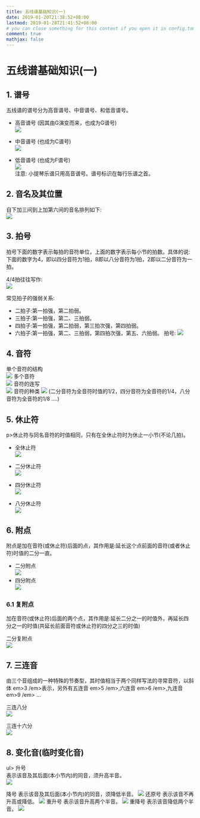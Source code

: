 ```yaml
---
title: 五线谱基础知识(一)  
date: 2019-01-20T21:38:52+08:00
lastmod: 2019-01-28T21:41:52+08:00
# you can close something for this content if you open it in config.toml.
comment: true
mathjax: false
---
```


# 五线谱基础知识(一)    

## 1. 谱号    

五线谱的谱号分为高音谱号、中音谱号、和低音谱号。
* 高音谱号 (因其由G演变而来，也成为G谱号)                       
![](https://www.dennisthink.com/image/2018/07/high.png)

* 中音谱号 (也成为C谱号)                       
![](https://www.dennisthink.com/image/2018/07/medium.png)

* 低音谱号 (也成为F谱号)                       
![](https://www.dennisthink.com/image/2018/07/low.png)                       
注意: 小提琴乐谱只用高音谱号。谱号标识在每行乐谱之首。

## 2. 音名及其位置    

自下加三间到上加第六间的音名排列如下:                       
![](https://www.dennisthink.com/image/2018/07/image.png)

## 3. 拍号    

拍号下面的数字表示每拍的音符单位，上面的数字表示每小节的拍数。具体的说:下面的数字为4，即以四分音符为1拍，8即以八分音符为1拍，2即以二分音符为一拍。

4/4拍往往写作:                       
 ![](https://www.dennisthink.com/image/2018/07/four_four.png)

常见拍子的强弱关系:                       
* 二拍子:第一拍强，第二拍弱。                       
* 三拍子:第一拍强，第二、三拍弱。                       
* 四拍子:第一拍强，第二拍弱，第三拍次强，第四拍弱。                       
* 六拍子:第一拍强，第二、三拍弱，第四拍次强，第五、六拍弱。
拍号:
![](https://www.dennisthink.com/image/2018/07/pai_hao.png)

## 4. 音符    

 单个音符的结构                       
 ![](https://www.dennisthink.com/image/2018/07/single_1.png)
多个音符                       
 ![](https://www.dennisthink.com/image/2018/07/multi.png)
音符的连写                       
 ![](https://www.dennisthink.com/image/2018/07/lian_xie.png)
音符的种类
 ![](https://www.dennisthink.com/image/2018/07/zhong_lei.png)
(二分音符为全音符时值的1/2，四分音符为全音符的1/4，八分音符为全音符的1/8 ....) 

## 5. 休止符    

 p>休止符与同名音符的时值相同，只有在全休止符时为休止一小节(不论几拍)。
* 全休止符                       
 ![](https://www.dennisthink.com/image/2018/07/quan_xiu_zhi_fu.png)

* 二分休止符                       
 ![](https://www.dennisthink.com/image/2018/07/er_fen_xiu_zhi_fu.png)
* 四分休止符                       
 ![](https://www.dennisthink.com/image/2018/07/si_fen_xiu_zhi_fu.png)
* 八分休止符                       
 ![](https://www.dennisthink.com/image/2018/07/ba_fen_xiu_zhi_fu.png)

## 6. 附点    

附点是加在音符(或休止符)后面的点，其作用是:延长这个点前面的音符(或者休止符)时值的二分一直。                       
* 二分附点                       
 ![](https://www.dennisthink.com/image/2018/07/er_fen_fu_dian.png)
* 四分附点                       
 ![](https://www.dennisthink.com/image/2018/07/si_fen_fu_dian.png)

### 6.1 复附点    

加在音符(或休止符)后面的两个点，其作用是:延长二分之一的时值外，再延长四分之一的时值(共延长前面音符或休止符的四分之三的时值)

二分复附点                       
 ![](https://www.dennisthink.com/image/2018/07/er_fen_fu_fu_dian.png)

## 7. 三连音    

由三个音组成的一种特殊的节奏型，其时值相当于两个同样写法的寻常音符，以斜体 em>3 /em>表示，另外有五连音 em>5 /em>,六连音 em>6 /em>,九连音 em>9 /em> ...


三连八分                       
![](https://www.dennisthink.com/image/2018/07/san_lian_ba_fen.png)
  
三连十六分                       
![](https://www.dennisthink.com/image/2018/07/san_lian_shi_liu.png)

## 8. 变化音(临时变化音)    

 ul>
升号                       
表示该音及其后面(本小节内)的同音，须升高半音。                       
 ![](https://www.dennisthink.com/image/2018/07/sheng_hao.png)

降号
表示该音及其后面(本小节内)的同音，须降低半音。
 ![](https://www.dennisthink.com/image/2018/07/jiang_hao.png)
还原号
表示该音不再升高或降低。
 ![](https://www.dennisthink.com/image/2018/07/huan_yuan.png)
重升号
表示该音升高两个半音。
 ![](https://www.dennisthink.com/image/2018/07/chong_sheng.png)
重降号
表示该音降低两个半音。
 ![](https://www.dennisthink.com/image/2018/07/chong_jiang.png)